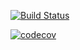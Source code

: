 [![Build Status](https://www.travis-ci.com/coffeeturbo/job4j_dreamjobm.svg?branch=master)](https://www.travis-ci.com/coffeeturbo/job4j_dreamjobm)

[![codecov](https://codecov.io/gh/coffeeturbo/job4j_dreamjobm/branch/master/graph/badge.svg?token=2RUXRTW446)](https://codecov.io/gh/coffeeturbo/job4j_dreamjobm)